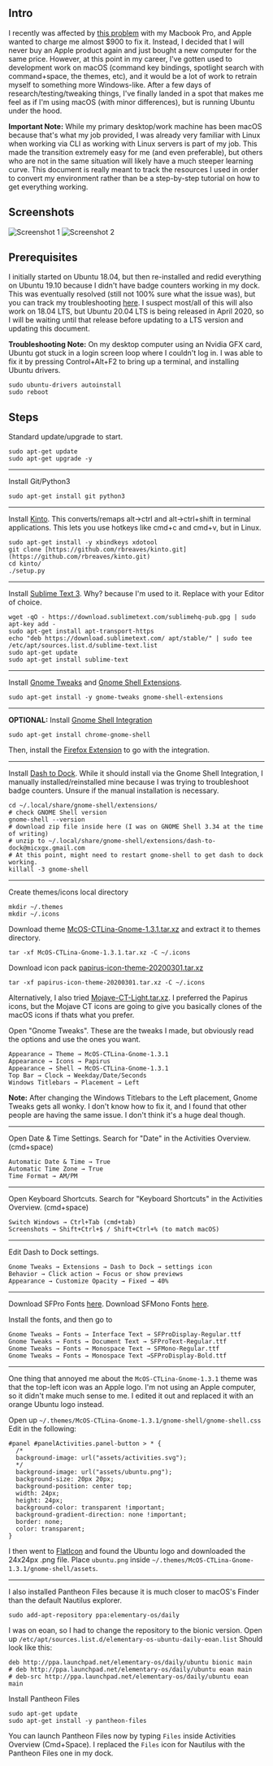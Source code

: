 ## Intro
I recently was affected by [this problem](https://www.change.org/p/apple-fix-all-macbook-pro-2016-and-later-with-stage-light-effect-or-backlight-shutdown-flexgate) with my Macbook Pro, and Apple wanted to charge me almost $900 to fix it. Instead, I decided that I will never buy an Apple product again and just bought a new computer for the same price. However, at this point in my career, I've gotten used to development work on macOS (command key bindings, spotlight search with command+space, the themes, etc), and it would be a lot of work to retrain myself to something more Windows-like. After a few days of research/testing/tweaking things, I've finally landed in a spot that makes me feel as if I'm using macOS (with minor differences), but is running Ubuntu under the hood. 

**Important Note:** While my primary desktop/work machine has been macOS because that's what my job provided, I was already very familiar with Linux when working via CLI as working with Linux servers is part of my job. This made the transition extremely easy for me (and even preferable), but others who are not in the same situation will likely have a much steeper learning curve. This document is really meant to track the resources I used in order to convert my environment rather than be a step-by-step tutorial on how to get everything working.

## Screenshots
![Screenshot 1](https://i.imgur.com/pWZYc0i.jpg)
![Screenshot 2](https://i.imgur.com/LXlvvyr.png)

## Prerequisites
I initially started on Ubuntu 18.04, but then re-installed and redid everything on Ubuntu 19.10 because I didn't have badge counters working in my dock. This was eventually resolved (still not 100% sure what the issue was), but you can track my troubleshooting [here](https://github.com/micheleg/dash-to-dock/issues/1110). I suspect most/all of this will also work on 18.04 LTS, but Ubuntu 20.04 LTS is being released in April 2020, so I will be waiting until that release before updating to a LTS version and updating this document.

**Troubleshooting Note:** On my desktop computer using an Nvidia GFX card, Ubuntu got stuck in a login screen loop where I couldn't log in. I was able to fix it by pressing  Control+Alt+F2 to bring up a terminal, and installing Ubuntu drivers.
```
sudo ubuntu-drivers autoinstall  
sudo reboot
```

## Steps

Standard update/upgrade to start.
```
sudo apt-get update  
sudo apt-get upgrade -y
```
---
Install Git/Python3
```
sudo apt-get install git python3
```
---
Install [Kinto](https://github.com/rbreaves/kinto). This converts/remaps alt&rightarrow;ctrl and alt&rightarrow;ctrl+shift in terminal applications. This lets you use hotkeys like cmd+c and cmd+v, but in Linux.
```
sudo apt-get install -y xbindkeys xdotool  
git clone [https://github.com/rbreaves/kinto.git](https://github.com/rbreaves/kinto.git)  
cd kinto/  
./setup.py
```
---
Install [Sublime Text 3](https://www.sublimetext.com/). Why? because I'm used to it. Replace with your Editor of choice.
```
wget -qO - https://download.sublimetext.com/sublimehq-pub.gpg | sudo apt-key add -  
sudo apt-get install apt-transport-https  
echo "deb https://download.sublimetext.com/ apt/stable/" | sudo tee /etc/apt/sources.list.d/sublime-text.list  
sudo apt-get update  
sudo apt-get install sublime-text
```
---
Install [Gnome Tweaks](https://github.com/GNOME/gnome-tweaks) and [Gnome Shell Extensions](https://gitlab.gnome.org/GNOME/gnome-shell-extensions).

```
sudo apt-get install -y gnome-tweaks gnome-shell-extensions
```
---
**OPTIONAL:**
Install [Gnome Shell Integration](https://wiki.gnome.org/Projects/GnomeShellIntegrationForChrome/Installation)
```
sudo apt-get install chrome-gnome-shell
```
Then, install the [Firefox Extension](https://addons.mozilla.org/en-US/firefox/addon/gnome-shell-integration/) to go with the integration. 

---
Install [Dash to Dock](https://extensions.gnome.org/extension/307/dash-to-dock/). While it should install via the Gnome Shell Integration, I manually installed/reinstalled mine because I was trying to troubleshoot badge counters. Unsure if the manual installation is necessary.
```
cd ~/.local/share/gnome-shell/extensions/
# check GNOME Shell version
gnome-shell --version
# download zip file inside here (I was on GNOME Shell 3.34 at the time of writing)
# unzip to ~/.local/share/gnome-shell/extensions/dash-to-dock@micxgx.gmail.com
# At this point, might need to restart gnome-shell to get dash to dock working.
killall -3 gnome-shell
```
---
Create themes/icons local directory
```
mkdir ~/.themes  
mkdir ~/.icons
```
Download theme [McOS-CTLina-Gnome-1.3.1.tar.xz](https://www.gnome-look.org/p/1241688/) and extract it to themes directory.
```
tar -xf McOS-CTLina-Gnome-1.3.1.tar.xz -C ~/.icons
```
Download icon pack [papirus-icon-theme-20200301.tar.xz](https://www.gnome-look.org/s/Gnome/p/1166289/)
```
tar -xf papirus-icon-theme-20200301.tar.xz -C ~/.icons
```
Alternatively, I also tried [Mojave-CT-Light.tar.xz](https://www.gnome-look.org/s/Gnome/p/1210856). I preferred the Papirus icons, but the Mojave CT icons are going to give you basically clones of the macOS icons if thats what you prefer.
  
Open "Gnome Tweaks".  These are the tweaks I made, but obviously read the options and use the ones you want.
```
Appearance → Theme → McOS-CTLina-Gnome-1.3.1
Appearance → Icons → Papirus
Appearance → Shell → McOS-CTLina-Gnome-1.3.1
Top Bar → Clock → Weekday/Date/Seconds
Windows Titlebars → Placement → Left
```
**Note:** After changing the Windows Titlebars to the Left placement, Gnome Tweaks gets all wonky. I don't know how to fix it, and I found that other people are having the same issue. I don't think it's a huge deal though.

---

Open Date & Time Settings. Search for "Date" in the Activities Overview. (cmd+space)
```
Automatic Date & Time → True
Automatic Time Zone → True
Time Format → AM/PM
```

---
  
Open Keyboard Shortcuts. Search for "Keyboard Shortcuts" in the Activities Overview. (cmd+space)
```
Switch Windows → Ctrl+Tab (cmd+tab)  
Screenshots → Shift+Ctrl+$ / Shift+Ctrl+% (to match macOS)
```
---
Edit Dash to Dock settings. 
```
Gnome Tweaks → Extensions → Dash to Dock → settings icon
Behavior → Click action → Focus or show previews
Appearance → Customize Opacity → Fixed → 40%
```

---

Download SFPro Fonts [here](https://github.com/blaisck/sfwin/tree/master/SFPro/TrueType).
Download SFMono Fonts [here](https://github.com/blaisck/sfwin/tree/master/SFMono/TrueType).

Install the fonts, and then go to
```
Gnome Tweaks → Fonts → Interface Text → SFProDisplay-Regular.ttf
Gnome Tweaks → Fonts → Document Text → SFProText-Regular.ttf
Gnome Tweaks → Fonts → Monospace Text → SFMono-Regular.ttf
Gnome Tweaks → Fonts → Monospace Text →SFProDisplay-Bold.ttf
```

---

One thing that annoyed me about the `McOS-CTLina-Gnome-1.3.1` theme was that the top-left icon was an Apple logo. I'm not using an Apple computer, so it didn't make much sense to me. I edited it out and replaced it with an orange Ubuntu logo instead. 

Open up `~/.themes/McOS-CTLina-Gnome-1.3.1/gnome-shell/gnome-shell.css`
Edit in the following:
```
#panel #panelActivities.panel-button > * {
  /*
  background-image: url("assets/activities.svg");
  */
  background-image: url("assets/ubuntu.png");
  background-size: 20px 20px;
  background-position: center top;
  width: 24px;
  height: 24px;
  background-color: transparent !important;
  background-gradient-direction: none !important;
  border: none;
  color: transparent;
}
```
I then went to [FlatIcon](https://www.flaticon.com/) and found the Ubuntu logo and downloaded the 24x24px .png file. Place `ubuntu.png` inside `~/.themes/McOS-CTLina-Gnome-1.3.1/gnome-shell/assets`. 

---

I also installed Pantheon Files because it is much closer to macOS's Finder than the default Nautilus explorer. 
```
sudo add-apt-repository ppa:elementary-os/daily
```

I was on eoan, so I had to change the repository to the bionic version. Open up `/etc/apt/sources.list.d/elementary-os-ubuntu-daily-eoan.list`
Should look like this:
```
deb http://ppa.launchpad.net/elementary-os/daily/ubuntu bionic main
# deb http://ppa.launchpad.net/elementary-os/daily/ubuntu eoan main
# deb-src http://ppa.launchpad.net/elementary-os/daily/ubuntu eoan main
```
Install Pantheon Files
```
sudo apt-get update
sudo apt-get install -y pantheon-files
```
You can launch Pantheon Files now by typing `Files` inside Activities Overview (Cmd+Space). I replaced the `Files` icon for Nautilus with the Pantheon Files one in my dock.
